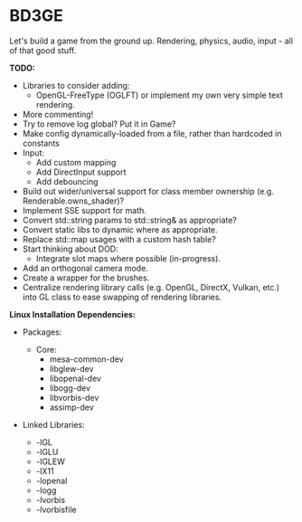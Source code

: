 BD3GE
===

Let's build a game from the ground up. Rendering, physics, audio, input - all of that good stuff.

**TODO:**

* Libraries to consider adding:
	* OpenGL-FreeType (OGLFT) or implement my own very simple text rendering.
* More commenting!
* Try to remove log global? Put it in Game?
* Make config dynamically-loaded from a file, rather than hardcoded in constants
* Input:
	* Add custom mapping
	* Add DirectInput support
	* Add debouncing
* Build out wider/universal support for class member ownership (e.g. Renderable.owns_shader)?
* Implement SSE support for math.
* Convert std::string params to std::string& as appropriate?
* Convert static libs to dynamic where as appropriate.
* Replace std::map usages with a custom hash table?
* Start thinking about DOD:
    * Integrate slot maps where possible (in-progress).
* Add an orthogonal camera mode.
* Create a wrapper for the brushes.
* Centralize rendering library calls (e.g. OpenGL, DirectX, Vulkan, etc.) into GL class to ease swapping of rendering libraries.

**Linux Installation Dependencies:**

* Packages:
	* Core:
		* mesa-common-dev
		* libglew-dev
		* libopenal-dev
		* libogg-dev
		* libvorbis-dev
		* assimp-dev

* Linked Libraries:
	* -lGL
	* -lGLU
	* -lGLEW
	* -lX11
	* -lopenal
	* -logg
	* -lvorbis
	* -lvorbisfile